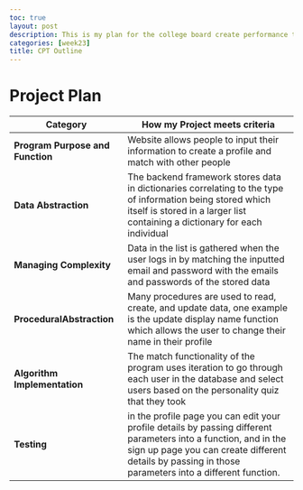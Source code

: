 ```yaml
---
toc: true
layout: post
description: This is my plan for the college board create performance task
categories: [week23]
title: CPT Outline
---
```


# Project Plan

| Category | How my Project meets criteria |
|---|---|
|<b>Program Purpose and Function<b>|Website allows people to input their information to create a profile and match with other people|
|<b>Data Abstraction</b>|The backend framework stores data in dictionaries correlating to the type of information being stored which itself is stored in a larger list containing a dictionary for each individual|
|<b>Managing Complexity</b>|Data in the list is gathered when the user logs in by matching the inputted email and password with the emails and passwords of the stored data|
|<b>ProceduralAbstraction</b>|Many procedures are used to read, create, and update data, one example is the update display name function which allows the user to change their name in their profile|
|<b>Algorithm Implementation</b>|The match functionality of the program uses iteration to go through each user in the database and select users based on the personality quiz that they took|
|<b>Testing</b>|in the profile page you can edit your profile details by passing different parameters into a function, and in the sign up page you can create different details by passing in those parameters into a different function.|